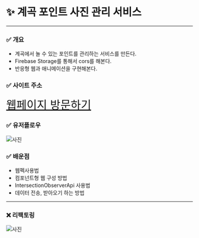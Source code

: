 # ✨ 계곡 포인트 사진 관리 서비스

---

### ✅ 개요

- 계곡에서 놀 수 있는 포인트를 관리하는 서비스를 만든다.
- Firebase Storage를 통해서 cors를 해본다.
- 반응형 웹과 애니메이션을 구현해본다.

### ✅ 사이트 주소
<a style="font-size:30px" href="https://fc-hdnhhfw49-likefireandsky.vercel.app">웹페이지 방문하기</a>

### ✅ 유저플로우

![사진](https://firebasestorage.googleapis.com/v0/b/fcjsspa.appspot.com/o/KakaoTalk_20230818_234330877.jpg?alt=media&token=911e12b1-675a-474c-86c5-f45ba0795274g)

### ✅ 배운점

- 웹펙사용법
- 컴포넌트형 웹 구성 방법
- IntersectionObserverApi 사용법
- 데이터 전송, 받아오기 하는 방법

---

### ❌ 리팩토링
![사진](https://firebasestorage.googleapis.com/v0/b/fcjsspa.appspot.com/o/2023-08-24%2018%2037%2014.png?alt=media&token=a1c171e1-7e17-4989-9908-24234e47effd) 